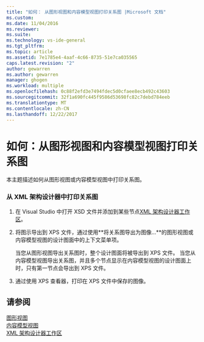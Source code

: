 ```yaml
---
title: "如何： 从图形视图和内容模型视图打印关系图 |Microsoft 文档"
ms.custom: 
ms.date: 11/04/2016
ms.reviewer: 
ms.suite: 
ms.technology: vs-ide-general
ms.tgt_pltfrm: 
ms.topic: article
ms.assetid: 7e1785e4-4aaf-4c66-8735-51e7ca035565
caps.latest.revision: "2"
author: gewarren
ms.author: gewarren
manager: ghogen
ms.workload: multiple
ms.openlocfilehash: 0c88f2efd3e7494fdec5d0cfaee8ecb492c43603
ms.sourcegitcommit: 32f1a690fc445f9586d53698fc82c7debd784eeb
ms.translationtype: MT
ms.contentlocale: zh-CN
ms.lasthandoff: 12/22/2017
---
```

# <a name="how-to-print-diagrams-from-the-graph-view-and-the-content-model-view"></a>如何：从图形视图和内容模型视图打印关系图
本主题描述如何从图形视图或内容模型视图中打印关系图。  
  
### <a name="to-print-diagrams-from-the-xml-schema-designer"></a>从 XML 架构设计器中打印关系图  
  
1.  在 Visual Studio 中打开 XSD 文件并添加到某些节点[XML 架构设计器工作区](../xml-tools/xml-schema-designer-workspace.md)。  
  
2.  将图示导出到 XPS 文件，通过使用**将关系图导出为图像...**的图形视图或内容模型视图的设计图面中的上下文菜单项。  
  
     当您从图形视图导出关系图时，整个设计图面将被导出到 XPS 文件。 当您从内容模型视图导出关系图，并且多个节点显示在内容模型视图的设计图面上时，只有第一节点会导出到 XPS 文件。  
  
3.  通过使用 XPS 查看器，打印在 XPS 文件中保存的图像。  
  
## <a name="see-also"></a>请参阅  
 [图形视图](../xml-tools/graph-view.md)   
 [内容模型视图](../xml-tools/content-model-view.md)   
 [XML 架构设计器工作区](../xml-tools/xml-schema-designer-workspace.md)